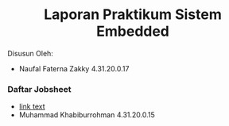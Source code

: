 <!DOCTYPE html>
<html>
<body>

<h1 align="center">Laporan Praktikum Sistem Embedded</h1>
<p>Disusun Oleh:</p>

<ul>
  <li>Naufal Faterna Zakky 4.31.20.0.17</li>
</ul>

<h3>Daftar Jobsheet</h3>
<p></p>

<ul>
  <li><a href="url">link text</a></li>
  <li>Muhammad Khabiburrohman 4.31.20.0.15</li>
</ul>

</body>
</html>
